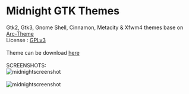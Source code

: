 # Midnight GTK Themes
Gtk2, Gtk3, Gnome Shell, Cinnamon, Metacity & Xfwm4 themes base on [Arc-Theme](https://github.com/horst3180/arc-theme) </br>
License : [GPLv3](https://choosealicense.com/licenses/gpl-3.0/)</br></br>
Theme can be download [here](https://www.pling.com/p/1273208/)</br></br>
SCREENSHOTS:</br>
![midnightscreenshot](https://i.ibb.co/hM24Mvc/midnight-blue-screenshot.png "midnight screenshot")</br></br>
![midnightscreenshot](https://i.ibb.co/1TFc0Dt/midnight-bluenight.png "midnight screenshot")</br>
